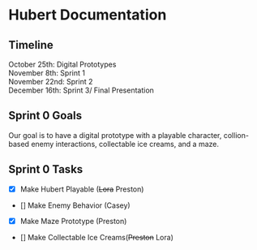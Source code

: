 # Hubert Documentation

## Timeline
October 25th: Digital Prototypes <br>
November 8th: Sprint 1 <br>
November 22nd: Sprint 2 <br>
December 16th: Sprint 3/ Final Presentation <br>

## Sprint 0 Goals
Our goal is to have a digital prototype with a playable character, collion-based enemy interactions, collectable ice creams, and a maze.
## Sprint 0 Tasks
- [X] Make Hubert Playable (~~Lora~~ Preston)
- [] Make Enemy Behavior (Casey)
- [X] Make Maze Prototype (Preston)
- [] Make Collectable Ice Creams(~~Preston~~ Lora)

